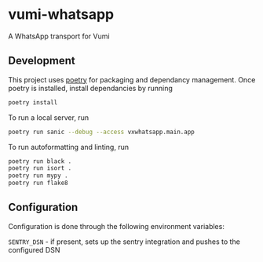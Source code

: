 # vumi-whatsapp
A WhatsApp transport for Vumi


## Development
This project uses [poetry](https://python-poetry.org/docs/) for packaging and dependancy
management. Once poetry is installed, install dependancies by running
```bash
poetry install
```

To run a local server, run
```bash
poetry run sanic --debug --access vxwhatsapp.main.app
```

To run autoformatting and linting, run
```bash
poetry run black .
poetry run isort .
poetry run mypy .
poetry run flake8
```

## Configuration
Configuration is done through the following environment variables:

`SENTRY_DSN` - if present, sets up the sentry integration and pushes to the configured
DSN
